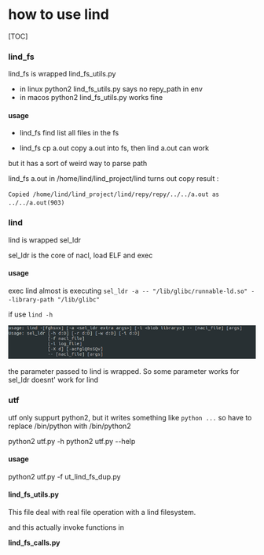 # how to use lind

[TOC]


### lind_fs

lind_fs is wrapped lind_fs_utils.py

- in linux
  python2 lind_fs_utils.py says no repy_path in env
- in macos 
  python2 lind_fs_utils.py works fine
  
#### usage

- lind_fs find 
list all files in the fs

- lind_fs cp a.out
copy a.out into fs, then lind a.out can work

but it has a sort of weird way to parse path

lind_fs a.out in 
/home/lind/lind_project/lind
turns out copy result :

`Copied /home/lind/lind_project/lind/repy/repy/../../a.out as ../../a.out(903)`

  
  
### lind

lind is wrapped sel_ldr

sel_ldr is the core of nacl, load ELF and exec


#### usage

exec lind almost is executing
`sel_ldr -a -- "/lib/glibc/runnable-ld.so" --library-path "/lib/glibc"`

if use `lind -h`

![lind_usage](_v_images/20181209000420083_760253868.png)

the parameter passed to lind is wrapped.
So some parameter works for sel_ldr doesnt' work for lind



### utf

utf only suppurt python2, 
but it writes something like `python ...`
so have to replace /bin/python with /bin/python2 


python2 utf.py -h
python2 utf.py --help

#### usage

python2 utf.py -f ut_lind_fs_dup.py



#### lind_fs_utils.py

This file deal with real file operation with a lind filesystem. 

and this actually invoke functions in 

**lind_fs_calls.py**